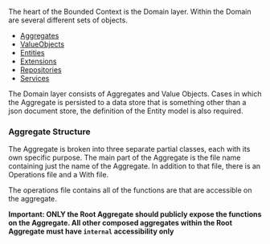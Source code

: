 The heart of the Bounded Context is the Domain layer. Within the Domain are several different sets of objects.

- [Aggregates](./aggregates.md)
- [ValueObjects](./value-objects.md)
- [Entities](./entities.md)
- [Extensions](./extensions.md)
- [Repositories](./repositories.md)
- [Services](./services.md)

The Domain layer consists of Aggregates and Value Objects.
Cases in which the Aggregate is persisted to a data store that is something other than a json document store, the definition of the Entity model is also required.


### Aggregate Structure

The Aggregate is broken into three separate partial classes, each with its own specific purpose. The main part of the Aggregate is the file name containing just the name of the Aggregate. In addition to that file, there is an Operations file and a With file.

The operations file contains all of the functions are that are accessible on the aggregate. 

**Important: ONLY the Root Aggregate should publicly expose the functions on the Aggregate. All other composed aggregates within the Root Aggregate must have `internal` accessibility only**

